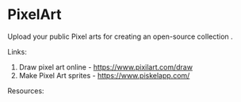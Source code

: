 # PixelArt
Upload your public Pixel arts for creating an open-source collection .


Links:

1. Draw pixel art online - https://www.pixilart.com/draw
2. Make Pixel Art sprites - https://www.piskelapp.com/

Resources:
